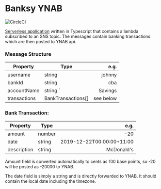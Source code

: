 # Banksy YNAB

[![CircleCI](https://circleci.com/gh/dejanvasic85/banksy-ynab/tree/master.svg?style=svg)](https://circleci.com/gh/dejanvasic85/banksy-ynab/tree/master)

[Serverless application](serverless.com) written in Typescript that contains a lambda subscribed to an SNS topic. The messages contain banking transactions which are then posted to YNAB api.

### Message Structure

| Property     | Type               |      e.g. |
| ------------ | ------------------ | --------: |
| username     | string             |    johnny |
| bankId       | string             |       cba |
| accountName  | string ` | Savings |
| transactions | BankTransactions[] | see below |



### Bank Transaction:

| Property    | Type   |                      e.g. |
| ----------- | ------ | ------------------------: |
| amount      | number |                       -20 |
| date        | string | 2019-12-22T00:00:00+11:00 |
| description | string |                McDonald's |

Amount field is converted automatically to cents as 100 base points, so -20 will be posted as -20000 to YNAB.

The date field is simply a string and is directly forwarded to YNAB. It should contain the local date including the timezone.